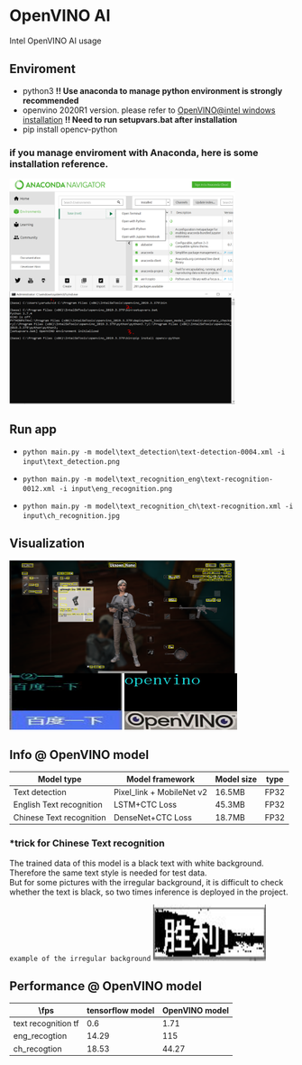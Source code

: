 # OpenVINO AI
Intel OpenVINO AI usage

## Enviroment
* python3 **!! Use anaconda to manage python environment is strongly recommended**
* openvino 2020R1 version.
  please refer to [OpenVINO@intel windows installation](https://docs.openvinotoolkit.org/latest/_docs_install_guides_installing_openvino_windows.html)
  **!! Need to run setupvars.bat after installation**
* pip install opencv-python

### if you manage enviroment with Anaconda, here is some installation reference.
 <img src="./doc/pics/step1.png" width = "400" height = "200" alt="open command" align=left />
 <img src="./doc/pics/step2.png" width = "400" height = "200" alt="set environment"  />



## Run app
* `python main.py -m model\text_detection\text-detection-0004.xml -i input\text_detection.png`

* `python main.py -m model\text_recognition_eng\text-recognition-0012.xml -i input\eng_recognition.png`
 
* `python main.py -m model\text_recognition_ch\text-recognition.xml -i input\ch_recognition.jpg`  

## Visualization

 <img src="./doc/pics/detection_result.png" width = "400" height = "200"  align=left />  
 <img src="./doc/pics/ch_result.JPG" width = "200" height = "100"   />
 <img src="./doc/pics/eng_result.JPG" width = "200" height = "100"   />

    
## Info @ OpenVINO model
| Model type | Model framework |  Model size | type
 | -- | -- | -- | -- |
 | Text detection | Pixel_link + MobileNet v2 | 16.5MB | FP32|
 | English Text recognition | LSTM+CTC Loss | 45.3MB |FP32 |
 | Chinese Text recognition | DenseNet+CTC Loss | 18.7MB |FP32 |

### *trick for Chinese Text recognition
The trained data of this model is a black text with white background. Therefore the same text style is needed for test data.  
But for some pictures with the irregular background, it is difficult to check whether the text is black, so two times inference is deployed in the project.

`example of the irregular background`
<img src="./doc/pics/bad_case.jpg" width = "200" height = "100"   />

## Performance @ OpenVINO model

| \fps |tensorflow model|	OpenVINO model|
 | -- | -- | -- |
|text recognition tf |	0.6|1.71|
|eng_recogtion	|14.29	|115|
|ch_recogtion|	18.53|	44.27|

